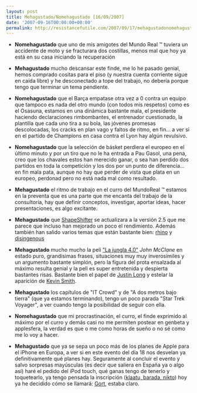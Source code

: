 ```yaml
---
layout: post
title: Mehagustado/Nomehagustado [16/09/2007]
date: '2007-09-16T00:00:00+00:00'
permalink: http://resistancefutile.com/2007/09/17/mehagustadonomehagustado-16092007/
---
```

- <strong>Nomehagustado</strong> que uno de mis amigotes del Mundo Real &trade; tuviera un accidente de moto y se fracturara dos costillas, menos mal que hoy ya está en su casa iniciando la recuperación

- <strong>Mehagustado</strong> mucho descansar este finde, me lo he pasado genial, hemos comprado cositas para el piso (y nuestra cuenta corriente sigue en caída libre) y he desconectado a tope del trabajo, no debería porque tengo que terminar un tema pendiente.

- <strong>Nomehagustado</strong> que el Barça empatase otra vez a 0 contra un equipo que tampoco es nada del otro mundo (con todos mis respetos) como es el Osasuna, estamos en una dinámica bastante mala, el presidente haciendo declaraciones rimbombantes, el entrenador cuestionado, la plantilla que cada uno tira a su bola, las jóvenes promesas descolocadas, los cracks en plan vago y faltos de ritmo, en fin... a ver si en el partido de Champions en casa contra el Lyon hay algún revulsivo. 

- <strong>Nomehagustado</strong> que la selección de básket perdiera el europeo en el último minuto y por un tiro que no le ha entrada a Pau Gasol, una pena, creo que los chavales estos han merecido ganar, o sea han perdido dos partidos en toda la competición y los dos por un punto de diferencia... en fin mala pata, aunque no hay que perder de vista que plata en un europeo, perdonad pero no está nada mal como resultado.

- <strong>Mehagustado</strong> el ritmo de trabajo en el curro del MundoReal &trade; estamos en la preventa que es una parte que me encanta del trabajo de la consultoría, hay que definir conceptos, investigar, aportar ideas, hacer presentaciones, es algo excitante.

- <strong>Mehagustado</strong> que <a href="http://unsanity.com/haxies/shapeshifter">ShapeShifter</a> se actualizara a la versión 2.5 que me parece que incluso han mejorado un poco el rendimiento. Además también han salido varios temas que están bastante bien: <a href="http://macthemes2.net/2007/08/23/rhino-released/">rhino</a> y <a href="http://macthemes2.net/2007/08/25/theme-review-disingenuous/">disingenous</a>

- <strong>Mehagustado</strong> mucho mucho la peli <a href="http://es.movies.yahoo.com/l/la-jungla-40/index-10071.html">"La jungla 4.0"</a> <em>John McClane</em> en estado puro, grandisimas frases, situaciones muy muy inverosímiles y un argumento bastante simplón, pero la figura del prota ensalzada al máximo resulta genial y la peli es super entretenida y despierta bastantes risas. Bastante bien el papel de <a href="http://en.wikipedia.org/wiki/Justin_Long">Justin Long</a> y estelar la aparición de <a href="http://en.wikipedia.org/wiki/Kevin_smith">Kevin Smith</a>.

- <strong>Mehagustado</strong> los capítulos de "IT Crowd" y de "A dos metros bajo tierra" (que ya estamos terminando), tengo un poco parada "Star Trek Voyager", a ver cuando tengo la posibilidad de seguir con ella.

- <strong>Nomehagustado</strong> que mi procrastinación, el curro, el finde exprimido al máximo por el curro y demás casi no me permiten postear en genbeta y applesfera, la verdad es que o me como horas de sueño o no sé como me lo voy a hacer.

- <strong>Mehagustado</strong> que ya se sepa un poco más de los planes de Apple para el iPhone en Europa, a ver si en este evento del día 18 nos desvelan ya definitivamente qué planes hay. Seguramente al concluir el evento y salvo sorpresas mayúsculas (es decir que saliera en España ya o algo así) haré el pedido del iPod touch, qué ganas tengo de tenerlo y toquetearlo, ya tengo pensada la inscripción (<a href="http://www.thinkwasabi.com/2006/05/21/%C2%A1klaatu-barada-nikto/">klaatu, barada, nikto</a>) hoy ya he decidido cómo se llamará: <a href="http://en.wikipedia.org/wiki/Gort_%28The_Day_the_Earth_Stood_Still%29">Gort</a>, estaba claro.
